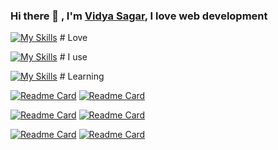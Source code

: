 ### Hi there 👋 , I'm [Vidya Sagar](https://github.com/vidyasagar1432), I love web development

[![My Skills](https://skillicons.dev/icons?i=py,fastapi,html,css,bootstrap,mongodb,postgres,discord)](https://skillicons.dev) # Love

[![My Skills](https://skillicons.dev/icons?i=vscode,linux,git,github,vercel,heroku)](https://skillicons.dev) # I use 

[![My Skills](https://skillicons.dev/icons?i=js,vue,tailwind,go)](https://skillicons.dev) # Learning


[![Readme Card](https://github-readme-stats.vercel.app/api/pin/?username=tiangolo&repo=fastapi&bg_color=0D1117&border_color=161B22)](https://github.com/tiangolo/fastapi)     [![Readme Card](https://github-readme-stats.vercel.app/api/pin/?username=tiangolo&repo=sqlmodel&bg_color=0D1117&border_color=161B22)](https://github.com/tiangolo/sqlmodel)
 

[![Readme Card](https://github-readme-stats.vercel.app/api/pin/?username=pydantic&repo=pydantic&bg_color=0D1117&border_color=161B22)](https://github.com/pydantic/pydantic)    [![Readme Card](https://github-readme-stats.vercel.app/api/pin/?username=mjhea0&repo=awesome-fastapi&bg_color=0D1117&border_color=161B22)](https://github.com/mjhea0/awesome-fastapi)

[![Readme Card](https://github-readme-stats.vercel.app/api/pin/?username=vinta&repo=awesome-python&bg_color=0D1117&border_color=161B22)](https://github.com/vinta/awesome-python)      [![Readme Card](https://github-readme-stats.vercel.app/api/pin/?username=mahmoud&repo=awesome-python-applications&bg_color=0D1117&border_color=161B22)](https://github.com/mahmoud/awesome-python-applications)


